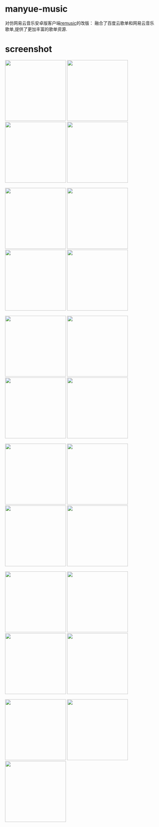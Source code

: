 # manyue-music
对仿网易云音乐安卓版客户端[remusic](https://github.com/aa112901/remusic)的改版：
融合了百度云歌单和网易云音乐歌单,提供了更加丰富的歌单资源.

# screenshot
<p float="left">
  <img src="screenshot/首屏.png" width="200" />
  <img src="screenshot/注册.png" width="200" /> 
  <img src="screenshot/登录.png" width="200" />
  <img src="screenshot/首页推荐.png" width="200" />
</p>

<p float="left">
  <img src="screenshot/个人中心.png" width="200" />
  <img src="screenshot/歌单首页.png" width="200" /> 
  <img src="screenshot/网易云歌单详情.png" width="200" />
  <img src="screenshot/百度云音乐首页.png" width="200" />
</p>

<p float="left">
  <img src="screenshot/百度云歌单详情.png" width="200" />
  <img src="screenshot/歌曲排行榜.png" width="200" /> 
  <img src="screenshot/排行榜详情.png" width="200" />
  <img src="screenshot/本地歌曲.png" width="200" />
</p>

<p float="left">
  <img src="screenshot/歌曲播放页.png" width="200" />
  <img src="screenshot/歌词展示页.png" width="200" /> 
  <img src="screenshot/歌曲管理中心.png" width="200" />
  <img src="screenshot/歌曲选中弹窗.png" width="200" />
</p>

<p float="left">
  <img src="screenshot/最近播放.png" width="200" />
  <img src="screenshot/播放列表弹窗.png" width="200" /> 
  <img src="screenshot/歌曲下载.png" width="200" />
  <img src="screenshot/歌曲下载管理.png" width="200" />
</p>

<p float="left">
  <img src="screenshot/已下载歌曲列表.png" width="200" />
  <img src="screenshot/搜索.png" width="200" /> 
  <img src="screenshot/搜索结果.png" width="200" />
</p>

